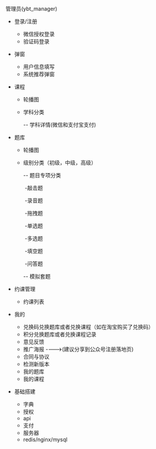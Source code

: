 管理员(ybt_manager)

   - 登录/注册

     - 微信授权登录
     - 验证码登录

   - 弹窗

     - 用户信息填写
     - 系统推荐弹窗       

   - 课程

     - 轮播图

     - 学科分类

       -- 学科详情(微信和支付宝支付)

   - 题库

     - 轮播图

     - 级别分类（初级，中级，高级）

       -- 题目专项分类

       ​    -敲击题

       ​    -录音题

       ​    -拖拽题

       ​    -单选题

       ​    -多选题

       ​    -填空题 

       ​    -问答题 

       -- 模拟套题


   - 约课管理

     - 约课列表

   - 我的


      - 兑换码兑换题库或者兑换课程（如在淘宝购买了兑换码）
      - 积分兑换题库或者兑换课程记录
      - 意见反馈
      - 推广海报 ---->(建议分享到公众号注册落地页)
      - 合同与协议
      - 检测新版本
      - 我的题库
      - 我的课程

   - 基础搭建

     - 字典
     - 授权
     - api
     - 支付
     - 服务器
     - redis/nginx/mysql

     

     



